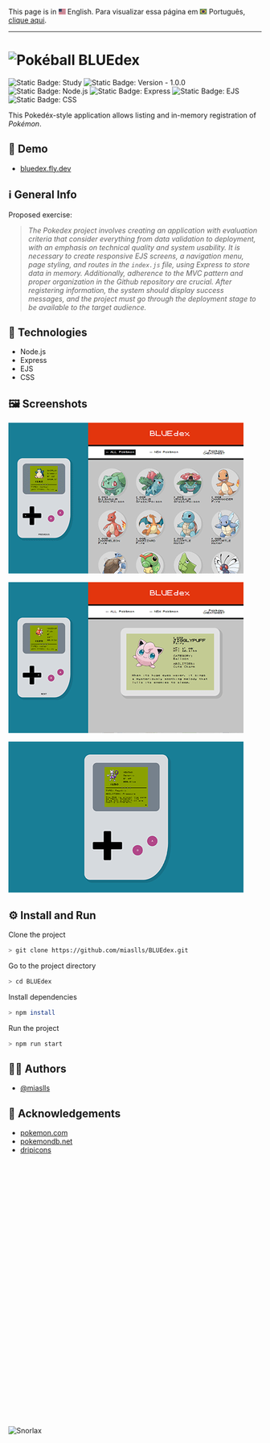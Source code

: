 This page is in <img src="assets/img/flag-en.png" width="14" alt="English"> English.
Para visualizar essa página em <img src="assets/img/flag-pt-br.png" width="14" alt="Português"> Português, [clique aqui](./README-ptbr.md).

---

# ![Pokéball](public/img/pokeball-8bit.png) BLUEdex

![Static Badge: Study](https://img.shields.io/badge/study-blue)
![Static Badge: Version - 1.0.0](https://img.shields.io/badge/version-1.0.0-green)
![Static Badge: Node.js](https://img.shields.io/badge/Node.js-5a5a5a?logo=nodedotjs)
![Static Badge: Express](https://img.shields.io/badge/Express-5a5a5a?logo=express)
![Static Badge: EJS](https://img.shields.io/badge/EJS-5a5a5a)
![Static Badge: CSS](https://img.shields.io/badge/CSS-5a5a5a?logo=css3)

This Pokedéx-style application allows listing and in-memory registration of _Pokémon_.

## 🔗 Demo

- [bluedex.fly.dev](https://bluedex.fly.dev/)

## ℹ️ General Info

Proposed exercise:

> _The Pokedex project involves creating an application with evaluation criteria that consider everything from data validation to deployment, with an emphasis on technical quality and system usability. It is necessary to create responsive EJS screens, a navigation menu, page styling, and routes in the `index.js` file, using Express to store data in memory. Additionally, adherence to the MVC pattern and proper organization in the Github repository are crucial. After registering information, the system should display success messages, and the project must go through the deployment stage to be available to the target audience._

## 🧮 Technologies

- Node.js
- Express
- EJS
- CSS

## 🖼️ Screenshots

![BLUEdex App Screenshot](assets/img/screenshots/01.gif)

![BLUEdex App Screenshot](assets/img/screenshots/02.gif)

![BLUEdex App Screenshot](assets/img/screenshots/03.gif)

## ⚙️ Install and Run

Clone the project

```bash
> git clone https://github.com/miaslls/BLUEdex.git
```

Go to the project directory

```bash
> cd BLUEdex
```

Install dependencies

```bash
> npm install
```

Run the project

```bash
> npm run start
```

## 👩‍💻 Authors

- [@miaslls](https://www.github.com/miaslls)

## 🫶 Acknowledgements

- [pokemon.com](https://www.pokemon.com/us/pokedex/)
- [pokemondb.net](https://pokemondb.net/)
- [dripicons](http://demo.amitjakhu.com/dripicons/)

&nbsp;

&nbsp;

&nbsp;

&nbsp;

&nbsp;

&nbsp;

&nbsp;

&nbsp;

&nbsp;

&nbsp;

&nbsp;

&nbsp;

&nbsp;

&nbsp;

&nbsp;

&nbsp;

&nbsp;

![Snorlax](https://img.pokemondb.net/sprites/black-white/anim/normal/snorlax.gif)

